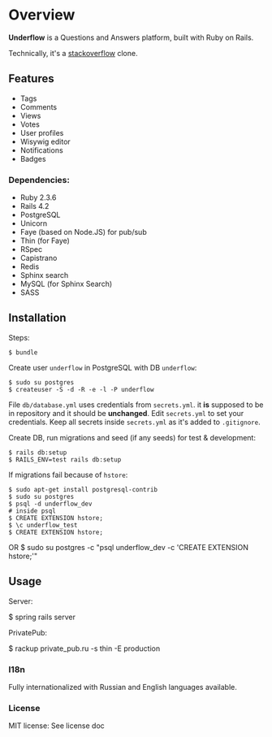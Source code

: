 Overview
====================
__Underflow__ is a Questions and Answers platform, built with Ruby on Rails.

Technically, it's a [stackoverflow](http://stackoverflow.com) clone.

Features
--------
- Tags
- Comments
- Views
- Votes
- User profiles
- Wisywig editor
- Notifications
- Badges

### Dependencies:

- Ruby 2.3.6
- Rails 4.2
- PostgreSQL
- Unicorn
- Faye (based on Node.JS) for pub/sub
- Thin (for Faye)
- RSpec
- Capistrano
- Redis
- Sphinx search
- MySQL (for Sphinx Search)
- SASS

## Installation
Steps:

    $ bundle

Create user `underflow` in PostgreSQL with DB `underflow`:

    $ sudo su postgres
    $ createuser -S -d -R -e -l -P underflow

File `db/database.yml` uses credentials from `secrets.yml`. it __is__ supposed to be in repository and it should be __unchanged__. Edit `secrets.yml` to set your credentials. Keep all secrets inside `secrets.yml` as it's added to `.gitignore`.

Create DB, run migrations and seed (if any seeds) for test & development:

    $ rails db:setup
    $ RAILS_ENV=test rails db:setup

If migrations fail because of `hstore`:

    $ sudo apt-get install postgresql-contrib
    $ sudo su postgres
    $ psql -d underflow_dev
    # inside psql
    $ CREATE EXTENSION hstore;
    $ \c underflow_test
    $ CREATE EXTENSION hstore;

OR
    $ sudo su postgres -c "psql underflow_dev -c 'CREATE EXTENSION hstore;'"

## Usage
Server:

  $ spring rails server

PrivatePub:

  $ rackup private_pub.ru -s thin -E production


### I18n

Fully internationalized with Russian and English languages available.

### License

MIT license: See license doc
